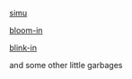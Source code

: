 
[simu](https://github.com/DAF201/simu)

[bloom-in](https://github.com/DAF201/bloom-in)

[blink-in](https://github.com/DAF201/blink-in_v0.0.2)

and some other little garbages































































































<!-- OLD BACKUP -->
<!-- For [chinese](https://github.com/DAF201/DAF201/tree/main/cn)
<!-- ---
The website for backup and such things is still there, but I lost my private key to the server... Which means I cannot update it... I am an idiot

[blink-in](https://www.blink-in.com)

(SORRY blink-in images and files upload/download do not work anymore due to the change of policy of the database, but other functions are working still)

Since I cannot access the server to update, feel free to use the [APIs](https://github.com/DAF201/DAF201/blob/main/APIs.pdf)

Maybe I will make a new one using other tools when I am free in the future.

if you are here because of job application, see below

[About me(unfinish)](https://github.com/DAF201/DAF201/blob/main/About/readme.md)

~currently working on [bloom-in(first release finished)](https://github.com/DAF201/bloom-in/)~

~~Finished V0.0.1 bloom-in~~

working on FTP protocol for bloom-in V0.0.2

--- -->

<!-- progress:

Remote connection ✓

Remote printing ✓

Remote command execution ✓

Remote file transportation ✓?(I am sorry for being an idiot, I cannot fix the package lossing problem with my FTP) -->

<!-- ![](https://github.com/DAF201/bloom-in/blob/main/images/Screenshot%20(138).png) -->

<!-- ----

12/27/22

Start working on blink-in v0.0.2

12/26/22

This city(Las Vegas) is too fancy to out of date people like me

![](https://github.com/DAF201/DAF201/blob/main/0C569706-2E2E-41F4-8536-052B7A14C041.jpg)

12/15/22

I hate JAVA🤐

&&

Did someone just started my repo? That is quite a big surprise thank you man


12/14/22

Both with and without GUI virtual modbus simulator finished (GUI made by HTML/JS/CSS, I don't know how to use tkinter)

12/02/22

high school teacher still having the statue I made in the classroom wtf

11/30/22

BEING BUSY FOR FINAL

11/11/22

practice purpose

[serial_port](https://github.com/DAF201/serial_port_tool)

11/09/22

GAME THEORY

![](https://github.com/DAF201/DAF201/blob/main/About/3CB6EF01-043D-46B0-B756-D42309B69ACB.png)

11/01/22

[bloom-in](https://github.com/DAF201/bloom-in/) v0.0.1 ready, release published

10/31/22 -->

<!-- CA people's holloween is so damning cool && I am making curl.h for bloom-in for file transportation -->

<!-- ![](https://github.com/DAF201/DAF201/blob/main/About/CB337C8E-1E28-43CF-A511-3B5C5D803E3C.png) -->

<!-- 10/26/22 -->

<!-- I give up, I will start to revive bloom-in instead... And upload file to bloom-in rather than make an FTP protocol... -->

<!-- 10/22/22 -->

<!-- ~~I think I need sometime to recover from school-style life...~~ -->

<!-- I am trying to figure out how should I splite file -->

<!-- 10/12/22 -->

<!-- Bloom-in dev stop for a while for math midterm -->
<!-- 
10/10/22

VSC blowed up but I have no idea how to fix it

10/07/22

Don't ask what happened, IDK, it just blowed up when I was trying to update libs

![](https://github.com/DAF201/DAF201/blob/main/D7BFBCF6-D118-4151-BFB4-A225CB3209DE.png) -->

